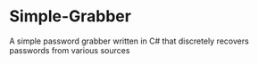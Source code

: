 # Simple-Grabber
A simple password grabber written in C# that discretely recovers passwords from various sources
